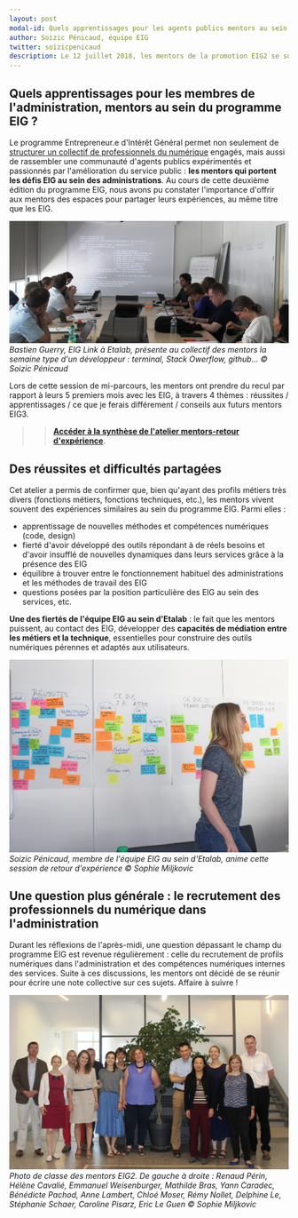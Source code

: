 ```yaml
---
layout: post
modal-id: Quels apprentissages pour les agents publics mentors au sein du programme EIG ? 
author: Soizic Pénicaud, équipe EIG
twitter: soizicpenicaud
description: Le 12 juillet 2018, les mentors de la promotion EIG2 se sont réunis pour la troisième session collaborative de l'année. Ce fut l'occasion, alors que la promotion EIG2 en est à mi-parcours, de prendre du recul par rapport aux enseignements que ces agents publics engagés retirent des 5 derniers mois. 
---
```


## Quels apprentissages pour les membres de l'administration, mentors au sein du programme EIG ? 

Le programme Entrepreneur.e d'Intérêt Général permet non seulement de [structurer un collectif de professionnels du numérique](https://entrepreneur-interet-general.etalab.gouv.fr/posts/2018/02/27/bootcamp-comment-souder-un-collectif-de-talents/) engagés, mais aussi de rassembler une communauté d'agents publics expérimentés et passionnés par l'amélioration du service public : **les mentors qui portent les défis EIG au sein des administrations**. Au cours de cette deuxième édition du programme EIG, nous avons pu constater l'importance d'offrir aux mentors des espaces pour partager leurs expériences, au même titre que les EIG. 

![Bastien qui montre sa vie de développeur](/img/session-mentors-1.jpg)
_Bastien Guerry, EIG Link à Etalab, présente au collectif des mentors la semaine type d'un développeur : terminal, Stack Owerflow, github... © Soizic Pénicaud_

Lors de cette session de mi-parcours, les mentors ont prendre du recul par rapport à leurs 5 premiers mois avec les EIG, à travers 4 thèmes : réussites / apprentissages / ce que je ferais différement / conseils aux futurs mentors EIG3. 

>> [**Accéder à la synthèse de l'atelier mentors-retour d'expérience**](https://speakerdeck.com/eig2018/eig-2018-session-de-bilan-a-mi-parcours-avec-les-mentors). 

## Des réussites et difficultés partagées

Cet atelier a permis de confirmer que, bien qu'ayant des profils métiers très divers (fonctions métiers, fonctions techniques, etc.), les mentors vivent souvent des expériences similaires au sein du programme EIG. Parmi elles : 
* apprentissage de nouvelles méthodes et compétences numériques (code, design)
* fierté d'avoir développé des outils répondant à de réels besoins et d'avoir insufflé de nouvelles dynamiques dans leurs services grâce à la présence des EIG
* équilibre à trouver entre le fonctionnement habituel des administrations et les méthodes de travail des EIG
* questions posées par la position particulière des EIG au sein des services, etc. 

**Une des fiertés de l'équipe EIG au sein d'Etalab** : le fait que les mentors puissent, au contact des EIG, développer des **capacités de médiation entre les métiers et la technique**, essentielles pour construire des outils numériques pérennes et adaptés aux utilisateurs. 

![Soizic et les post-its des mentors](/img/session-mentors-2.jpg)
_Soizic Pénicaud, membre de l'équipe EIG au sein d'Etalab, anime cette session de retour d'expérience © Sophie Miljkovic_

## Une question plus générale : le recrutement des professionnels du numérique dans l'administration

Durant les réflexions de l'après-midi, une question dépassant le champ du programme EIG est revenue régulièrement : celle du recrutement de profils numériques dans l'administration et des compétences numériques internes des services. Suite à ces discussions, les mentors ont décidé de se réunir pour écrire une note collective sur ces sujets. Affaire à suivre !

![Photo de classe des mentors EIG2](/img/session-mentors-3.jpg)
_Photo de classe des mentors EIG2. De gauche à droite : Renaud Périn, Hélène Cavalié, Emmanuel Weisenburger, Mathilde Bras, Yann Caradec, Bénédicte Pachod, Anne Lambert, Chloé Moser, Rémy Nollet, Delphine Le, Stéphanie Schaer, Caroline Pisarz, Eric Le Guen © Sophie Miljkovic_

